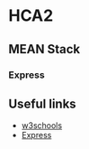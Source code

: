 # HCA2
## MEAN Stack
### Express

## Useful links

* [w3schools](https://www.w3schools.com)
* [Express](https://expressjs.com/)

